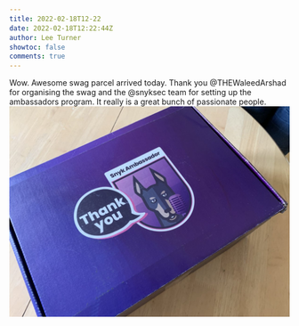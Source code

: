```yaml
---
title: 2022-02-18T12-22
date: 2022-02-18T12:22:44Z
author: Lee Turner
showtoc: false
comments: true
---
```


Wow. Awesome swag parcel arrived today. Thank you @THEWaleedArshad for organising the swag and the   @snyksec team for setting up the ambassadors program.  It really is a great bunch of passionate people. ![](/img/x//1494648578081493009-FL4OxmmXECwruHl.jpg)

